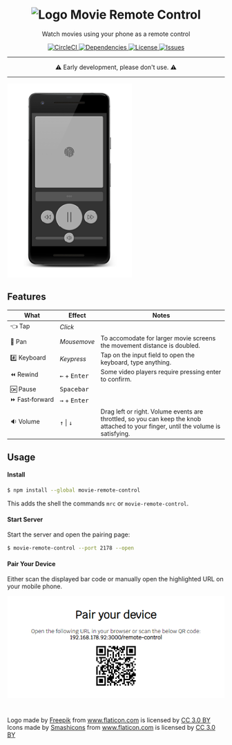 <h1 align="center">
  <img alt="Logo" src="https://image.flaticon.com/icons/svg/421/421829.svg" height="48">
  Movie Remote Control
</h1>

<p align="center">
  Watch movies using your phone as a remote control
</p>

<p align="center">
  <a href="https://circleci.com/gh/n4bb12/workflows/movie-remote-control">
    <img alt="CircleCI" src="https://flat.badgen.net/circleci/github/n4bb12/movie-remote-control?icon=circleci">
  </a>
  <a href="https://david-dm.org/n4bb12/movie-remote-control">
    <img alt="Dependencies" src="https://flat.badgen.net/david/dep/n4bb12/movie-remote-control?icon=npm">
  </a>
  <a href="https://raw.githubusercontent.com/n4bb12/movie-remote-control/master/LICENSE">
    <img alt="License" src="https://flat.badgen.net/github/license/n4bb12/movie-remote-control?icon=github">
  </a>
  <!-- <a href="https://app.netlify.com/sites/movie-remote-control/deploys">
    <img alt="Netlify" src="https://img.shields.io/badge/netlify-movie-remote-control.netlify.com-00ad9f.svg?style=flat-square&logo=netlify">
  </a> -->
  <a href="https://github.com/n4bb12/movie-remote-control/issues/new">
    <img alt="Issues" src="https://flat.badgen.net/badge/github/create issue/pink?icon=github">
  </a>
</p>

<hr>

<p align="center">
⚠️ Early development, please don't use. ⚠️
</p>

<hr>

<img src="client/assets/screenshots/remote-control.png" height="450">

## Features

| What                | Effect                          | Notes                                                                                                                              |
| ------------------- | ------------------------------- | ---------------------------------------------------------------------------------------------------------------------------------- |
| 👈&nbsp;Tap         | <i>Click</i>                    |                                                                                                                                    |
| 💨&nbsp;Pan         | <i>Mousemove</i>                | To accomodate for larger movie screens the movement distance is doubled.                                                           |
| #️⃣&nbsp;Keyboard   | <i>Keypress</i>                 | Tap on the input field to open the keyboard, type anything.                                                                        |
| ⏪&nbsp;Rewind       | <kbd>←</kbd> + <kbd>Enter</kbd> | Some video players require pressing enter to confirm.                                                                              |
| 🆗&nbsp;Pause       | <kbd>Spacebar</kbd>             |                                                                                                                                    |
| ⏩&nbsp;Fast&#8209;forward | <kbd>→</kbd> + <kbd>Enter</kbd> |                                                                                                                                    |
| 🔉&nbsp;Volume      | <kbd>↑</kbd> \| <kbd>↓</kbd>    | Drag left or right. Volume events are throttled, so you can keep the knob attached to your finger, until the volume is satisfying. |

## Usage

#### Install

```sh
$ npm install --global movie-remote-control
```

This adds the shell the commands `mrc` or `movie-remote-control`.

#### Start Server

Start the server and open the pairing page:

```sh
$ movie-remote-control --port 2178 --open
```

#### Pair Your Device

Either scan the displayed bar code or manually open the highlighted URL on your mobile phone.

<p align="center">
  <img src="client/assets/screenshots/pairing.png">
</p>

#

Logo made by <a href="http://www.freepik.com" title="Freepik">Freepik</a> from <a href="https://www.flaticon.com/free-icon/television_421829" title="Flaticon">www.flaticon.com</a> is licensed by <a href="http://creativecommons.org/licenses/by/3.0/" title="Creative Commons BY 3.0" target="_blank">CC 3.0 BY</a><br>
Icons made by <a href="https://www.flaticon.com/authors/smashicons" title="Smashicons">Smashicons</a> from <a href="https://www.flaticon.com/packs/essential-set-2" title="Flaticon">www.flaticon.com</a> is licensed by <a href="http://creativecommons.org/licenses/by/3.0/" title="Creative Commons BY 3.0" target="_blank">CC 3.0 BY</a>

